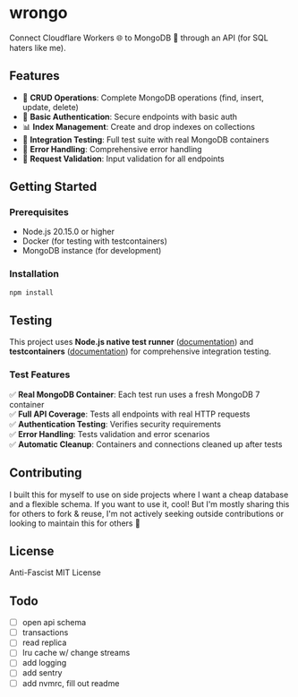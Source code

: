 # wrongo

Connect Cloudflare Workers 🌐 to MongoDB 💾 through an API (for SQL haters like me).

## Features

- 🚀 **CRUD Operations**: Complete MongoDB operations (find, insert, update, delete)
- 🔐 **Basic Authentication**: Secure endpoints with basic auth
- 📊 **Index Management**: Create and drop indexes on collections
- 🧪 **Integration Testing**: Full test suite with real MongoDB containers
- 🔧 **Error Handling**: Comprehensive error handling
- 📝 **Request Validation**: Input validation for all endpoints

## Getting Started

### Prerequisites
- Node.js 20.15.0 or higher
- Docker (for testing with testcontainers)
- MongoDB instance (for development)

### Installation

```bash
npm install
```

## Testing

This project uses **Node.js native test runner** ([documentation](https://nodejs.org/api/test.html)) and **testcontainers** ([documentation](https://node.testcontainers.org/quickstart/usage/)) for comprehensive integration testing.

### Test Features

✅ **Real MongoDB Container**: Each test run uses a fresh MongoDB 7 container  
✅ **Full API Coverage**: Tests all endpoints with real HTTP requests  
✅ **Authentication Testing**: Verifies security requirements  
✅ **Error Handling**: Tests validation and error scenarios  
✅ **Automatic Cleanup**: Containers and connections cleaned up after tests  

## Contributing

I built this for myself to use on side projects where I want a cheap database and a flexible schema. If you want to use it, cool! But I'm mostly sharing this for others to fork & reuse, I'm not actively seeking outside contributions or looking to maintain this for others 🙂

## License

Anti-Fascist MIT License

## Todo

- [ ] open api schema
- [ ] transactions
- [ ] read replica
- [ ] lru cache w/ change streams
- [ ] add logging
- [ ] add sentry
- [ ] add nvmrc, fill out readme
